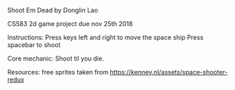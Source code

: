 Shoot Em Dead
by Donglin Lao

CS583 2d game project due nov 25th 2018

Instructions:
Press keys left and right to move the space ship
Press spacebar to shoot

Core mechanic:
Shoot til you die.

Resources:
free sprites taken from https://kenney.nl/assets/space-shooter-redux